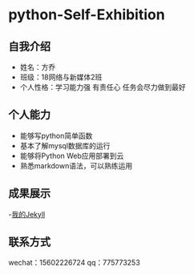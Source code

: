 # python-Self-Exhibition
## 自我介绍
- 姓名：方乔
- 班级：18网络与新媒体2班
- 个人性格：学习能力强 有责任心 任务会尽力做到最好

## 个人能力
- 能够写python简单函数
- 基本了解mysql数据库的运行
- 能够将Python Web应用部署到云
- 熟悉markdown语法，可以熟练运用

## 成果展示
-[我的Jekyll](http://fangqiao07.gitee.io/fangqiao/)

## 联系方式
wechat：15602226724
qq：775773253
